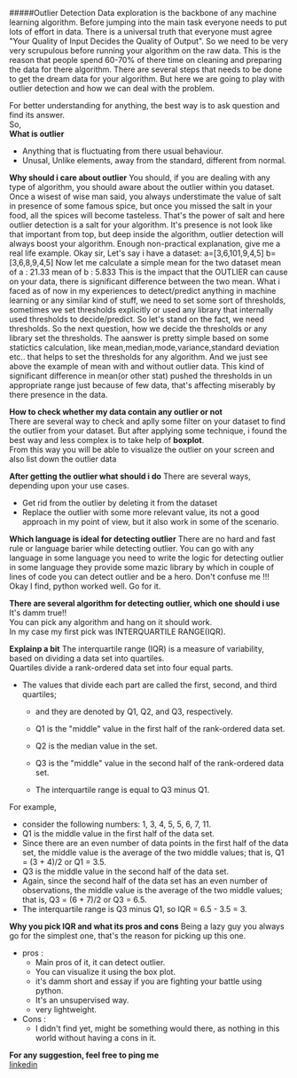 #####Outlier Detection
Data exploration is the backbone of any machine learning algorithm.
Before jumping into the main task everyone needs to put lots of
effort in data. There is a universal truth that everyone must agree 
"Your Quality of Input Decides the Quality of Output".
So we need to be very very scrupulous before running your algorithm 
on the raw data. This is the reason that people spend 60-70% of there time
on cleaning and preparing the data for there algorithm.
There are several steps that needs to be done to get the dream data for your algorithm.
But here we are going to play with outlier detection and how we can deal with the problem.

For better understanding for anything, the best way is to  ask question and find its answer.  
So,  
**What is outlier**
- Anything that is fluctuating from there usual behaviour.  
- Unusal, Unlike elements, away from the standard, different from normal.  

**Why should i care about outlier**
You should, if you are dealing with any type of algorithm, you should aware about the outlier within you dataset.
Once a wisest of wise man said, you always understimate the value of salt in presence of some famous spice, but once you missed the salt in your food, all the spices will become tasteless.
That's the power of salt and here outlier detection is a salt for your algorithm. It's presence is not look like that important from top, but deep inside the algorithm, outlier detection will always boost your algorithm.
Enough non-practical explanation, give me a real life example.
Okay sir,
Let's say i have a dataset:
a=[3,6,101,9,4,5]
b=[3,6,8,9,4,5]
Now let me calculate a simple mean for the two dataset
mean of a : 21.33
mean of b : 5.833
This is the impact that the OUTLIER  can cause on your data, there is significant difference between the two mean. What i faced as of now in my experiences to detect/predict anything in machine learning 
or any similar kind of stuff,
 we need to set some sort of thresholds, sometimes we set thresholds explicitly or used any library that internally used thresholds to decide/predict.
So let's stand on the fact, we need thresholds.
So the next question, how we decide the thresholds or any library set the thresholds. The aanswer is pretty simple
based on some statictics calculation, like mean,median,mode,variance,standard deviation etc.. that helps to set the thresholds for any algorithm.
And we just see above the example of mean with and without outlier data.
This kind of significant difference in mean(or other stat) pushed the thresholds in un appropriate range just because of few data, that's affecting miserably  by there presence in the data.

 
**How to check whether my data contain any outlier or not**  
There are several way to check and aplly some filter on your dataset
to find the outlier from your dataset. 
But after applying some technique, i found the best way and less complex is to take help of **boxplot**.  
From this way you will be able to visualize the outlier on your screen and also list down the outlier data

**After getting the outlier what should i do**
There are several ways, depending upon your use cases.
-  Get rid from the outlier by deleting it from the dataset
-  Replace the outlier with some more relevant value, its not a good approach in my point of view, but it also work in some of the scenario.

**Which language is ideal for detecting outlier**
There are no hard and fast rule or language barier while detecting outlier. You can go with any language in some language you need to write the logic for detecting outlier in some language they provide some mazic library by which in couple of lines of code you can detect outlier and be a hero.
Don't confuse me !!!
Okay
I find, python worked well.
Go for it.

**There are several algorithm for detecting outlier, which one should i use**
It's damm true!!  
You can pick any algorithm and hang on it should work.  
In my case my first pick was INTERQUARTILE RANGE(IQR).  

**Explainp a bit**
The interquartile range (IQR) is a measure of variability,
 based on dividing a data set into quartiles.  
 Quartiles divide a rank-ordered data set into four equal parts.
  
- The values that divide each part are called the first, second, 
  and third quartiles; 
  - and they are denoted by Q1, Q2, and Q3, respectively.
  - Q1 is the "middle" value in the first half of the rank-ordered data set.
  
  - Q2 is the median value in the set.
  - Q3 is the "middle" value in the second half of the rank-ordered data set.
  - The interquartile range is equal to Q3 minus Q1.

For example, 
- consider the following numbers: 1, 3, 4, 5, 5, 6, 7, 11.
 - Q1 is the middle value in the first half of the data set.
 - Since there are an even number of data points in the first half of the data set, 
  the middle value is the average of the two middle values; that is, Q1 = (3 + 4)/2 or Q1 = 3.5. 
 -  Q3 is the middle value in the second half of the data set. 
 -  Again, since the second half of the data set has an even number of observations, 
  the middle value is the average of the two middle values; that is, Q3 = (6 + 7)/2 or Q3 = 6.5. 
 - The interquartile range is Q3 minus Q1, so IQR = 6.5 - 3.5 = 3.


**Why you pick IQR and what its pros and cons** 
Being a lazy guy you always go for the simplest one, that's the reason for picking up this one. 
- pros : 
    - Main pros of it, it can detect outlier.  
    - You can visualize it using the box plot.
    - it's damm short and essay if you are fighting your battle using python.  
    - It's an unsupervised way.
    - very lightweight.
- Cons :
    - I didn't find yet, might be something would there, as nothing in this world without having a cons in it.  


**For any suggestion, feel free to ping me**  
[linkedin](https://www.linkedin.com/in/vishal-yadav-90231b12a/)  

 




 